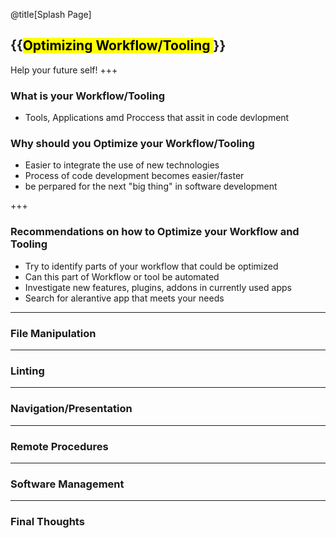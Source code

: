 @title[Splash Page]
## {{<mark>Optimizing Workflow/Tooling </mark>}}
Help your future self!
+++

### What is your Workflow/Tooling
* Tools, Applications amd Proccess that assit in code devlopment

### Why should you Optimize your Workflow/Tooling
* Easier to integrate  the use of new technologies
* Process of code development becomes easier/faster
* be perpared for the next "big thing" in software development  

+++
 ### Recommendations on how to Optimize your Workflow and Tooling 
 *  Try to identify parts of your workflow that could be optimized
 *  Can this part of Workflow or tool be automated
 *  Investigate new features, plugins, addons in currently used apps  
 *  Search for alerantive app that meets your needs
 
---

### File Manipulation

---

### Linting 

---

### Navigation/Presentation 

---

### Remote Procedures

---

### Software Management

---

### Final Thoughts 
